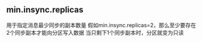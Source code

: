 ## min.insync.replicas
用于指定消息最少同步的副本数量
假如min.insync.replicas=2，那么至少要存在2个同步副本才能向分区写入数据
当只剩下1个同步副本时，分区就变为只读